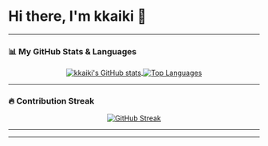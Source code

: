 # Hi there, I'm kkaiki 👋

---

### 📊 My GitHub Stats & Languages

<p align="center">
  <a href="https://github.com/anuraghazra/github-readme-stats">
    <img align="center" src="https://github-readme-stats.vercel.app/api?username=kkaiki&show_icons=true&theme=radical&rank_icon=github&count_private=true" alt="kkaiki's GitHub stats" />
  </a>
  <a href="https://github.com/anuraghazra/github-readme-stats">
    <img align="center" src="https://github-readme-stats.vercel.app/api/top-langs/?username=kkaiki&layout=compact&theme=radical" alt="Top Languages" />
  </a>
</p>

---

### 🔥 Contribution Streak

<p align="center">
  <a href="https://git.io/streak-stats">
    <img src="https://streak-stats.demolab.com/?user=kkaiki&theme=radical&hide_border=false" alt="GitHub Streak" />
    </a>
</p>

---

---
